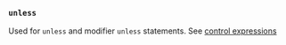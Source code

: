 ### `unless`

Used for `unless` and modifier `unless` statements. See [control expressions](https://docs.ruby-lang.org/en/3.3/syntax/control_expressions_rdoc.html)
